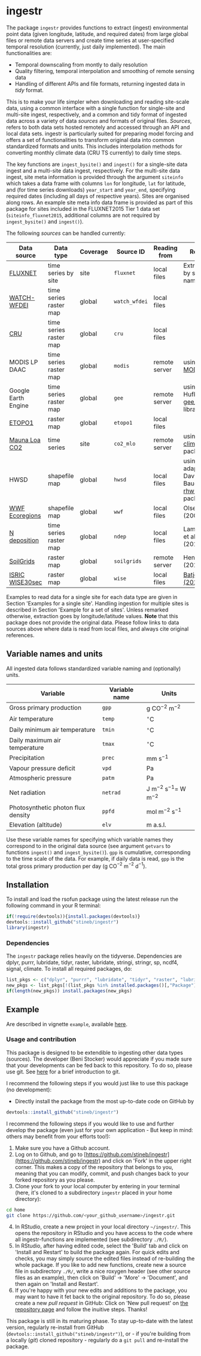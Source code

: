 # ingestr

The package `ingestr` provides functions to extract (ingest) environmental point data (given longitude, latitude, and required dates) from large global files or remote data servers and create time series at user-specified temporal resolution (currently, just daily implemented). The main functionalities are:

- Temporal downscaling from montly to daily resolution
- Quality filtering, temporal interpolation and smoothing of remote sensing data
- Handling of different APIs and file formats, returning ingested data in *tidy* format.

This is to make your life simpler when downloading and reading site-scale data, using a common interface with a single function for single-site and multi-site ingest, respectively, and a common and tidy format of ingested data across a variety of data *sources* and formats of original files. *Sources*, refers to both data sets hosted remotely and accessed through an API and local data sets. ingestr is particularly suited for preparing model forcing and offers a set of functionalities to transform original data into common standardized formats and units. This includes interpolation methods for converting monthly climate data (CRU TS currently) to daily time steps. 

The key functions are `ingest_bysite()` and `ingest()` for a single-site data ingest and a multi-site data ingest, respectively. For the multi-site data ingest, site meta information is provided through the argument `siteinfo` which takes a data frame with columns `lon` for longitude, `lat` for latitude, and (for time series downloads) `year_start` and `year_end`, specifying required dates (including all days of respective years). Sites are organised along rows. An example site meta info data frame is provided as part of this package for sites included in the FLUXNET2015 Tier 1 data set (`siteinfo_fluxnet2015`, additional columns are not required by `ingest_bysite()` and `ingest()`).

The following *sources* can be handled currently:

| Data source                                                          | Data type                                | Coverage | Source ID     | Reading from  | Remark     |
|-------------------------                                             |---------------                           |--------- |---------------| ---           |---         |
| [FLUXNET](https://fluxnet.fluxdata.org/data/fluxnet2015-dataset/)    | time series by site   | site     | `fluxnet`     | local files   |  Extraction by site name |
| [WATCH-WFDEI](http://www.eu-watch.org/data_availability)             | time series raster map                                    | global   | `watch_wfdei` | local files   |            |
| [CRU](https://crudata.uea.ac.uk/cru/data/hrg/)                       | time series raster map                                    | global   | `cru`         | local files   |            |
| MODIS LP DAAC                                                        | time series raster map                           | global   | `modis`       | remote server | using [MODISTools](https://docs.ropensci.org/MODISTools/) |
| Google Earth Engine                                                  | time series raster map                          | global   | `gee`         | remote server | using Koen Hufken's [gee_suset](https://khufkens.github.io/gee_subset/) library |
| [ETOPO1](https://www.ngdc.noaa.gov/mgg/global/)                      | raster map                                | global   | `etopo1`      | local files   |            |
| [Mauna Loa CO2](https://www.esrl.noaa.gov/gmd/ccgg/trends/data.html) | time series                        | site     | `co2_mlo`     | remote server | using the [climate](https://github.com/bczernecki/climate) R package |
| HWSD                                                                 | shapefile map                                     | global   | `hwsd`        | local files   | using an adaption of David Le Bauer's [rhwsd](https://github.com/dlebauer/rhwsd) R package |
| [WWF Ecoregions](https://databasin.org/datasets/68635d7c77f1475f9b6c1d1dbe0a4c4c) | shapefile map   | global   | `wwf`         | local files   | Olsen et al. (2001)| 
| [N deposition](https://link.springer.com/article/10.1007%2Fs10584-011-0155-0)    | time series raster map   | global     | `ndep`     | local files   | Lamarque et al. (2011) |
| [SoilGrids](https://www.isric.org/explore/soilgrids)                 | raster map | global     | `soilgrids`     | remote server   | Hengl et al. (2017) |
| [ISRIC WISE30sec](https://data.isric.org/geonetwork/srv/api/records/dc7b283a-8f19-45e1-aaed-e9bd515119bc)  | raster map | global     | `wise`     | local files   | [Batjes (2016)](http://dx.doi.org/10.1016/j.geoderma.2016.01.034 ) |

Examples to read data for a single site for each data type are given in Section 'Examples for a single site'. Handling ingestion for multiple sites is described in Section 'Example for a set of sites'. Unless remarked otherwise, extraction goes by longitude/latitude values.
**Note** that this package does not provide the original data. Please follow links to data sources above where data is read from local files, and always cite original references.

## Variable names and units

All ingested data follows standardized variable naming and (optionally) units. 

| Variable                           | Variable name | Units                          |
|-------------------------           |---------------|---------------                 |
| Gross primary production           | `gpp`         | g CO$^{-2}$ m$^{-2}$           |
| Air temperature                    | `temp`        | $^\circ$C                      |
| Daily minimum air temperature      | `tmin`        | $^\circ$C                      |
| Daily maximum air temperature      | `tmax`        | $^\circ$C                      |
| Precipitation                      | `prec`        | mm s$^{-1}$                    |
| Vapour pressure deficit            | `vpd`         | Pa                             |
| Atmospheric pressure               | `patm`        | Pa                             |
| Net radiation                      | `netrad`      | J m$^{-2}$ s$^{-1}=$ W m$^{-2}$|
| Photosynthetic photon flux density | `ppfd`        | mol m$^{-2}$ s$^{-1}$          |
| Elevation (altitude)               | `elv`         | m a.s.l.                       |        

Use these variable names for specifying which variable names they correspond to in the original data source (see argument `getvars` to functions `ingest()` and `ingest_bysite()`). `gpp` is cumulative, corresponding to the time scale of the data. For example, if daily data is read, `gpp` is the total gross primary production per day (g CO$^{-2}$ m$^{-2}$ d$^{-1}$).


## Installation

To install and load the rsofun package using the latest release run the following command in your R terminal: 
```r
if(!require(devtools)){install.packages(devtools)}
devtools::install_github("stineb/ingestr")
library(ingestr)
```

### Dependencies

The `ingestr` package relies heavily on the tidyverse. Dependencies are dplyr, purrr, lubridate, tidyr, raster, lubridate, stringi, stringr, sp, ncdf4, signal, climate. To install all required packages, do:
```r
list_pkgs <- c("dplyr", "purrr", "lubridate", "tidyr", "raster", "lubridate", "stringi", "stringr", "sp", "ncdf4", "signal", "climate", "rgdal")
new_pkgs <- list_pkgs[!(list_pkgs %in% installed.packages()[,"Package"])]
if(length(new_pkgs)) install.packages(new_pkgs)
```

## Example

Are described in vignette `example`, available [here](https://rpubs.com/stineb/ingestr). 

### Usage and contribution

This package is designed to be extendible to ingesting other data types (sources). The developer (Beni Stocker) would appreciate if you made sure that your developments can be fed back to this repository. To do so, please use git. See [here](http://rogerdudler.github.io/git-guide/) for a brief introduction to git. 

I recommend the following steps if you would just like to use this package (no development):

- Directly install the package from the most up-to-date code on GitHub by
```r
devtools::install_github("stineb/ingestr")
```

I recommend the following steps if you would like to use and further develop the package (even just for your own application - But keep in mind: others may benefit from your efforts too!):

1. Make sure you have a Github account.
2. Log on to Github, and go to [https://github.com/stineb/ingestr](https://github.com/stineb/ingestr) and click on 'Fork' in the upper right corner. This makes a copy of the repository that belongs to you, meaning that you can modify, commit, and push changes back to your forked repository as you please.
3. Clone your fork to your local computer by entering in your terminal (here, it's cloned to a subdirectory `ingestr` placed in your home directory):
```sh
cd home
git clone https://github.com/<your_github_username>/ingestr.git
```
4. In RStudio, create a new project in your local directory `~/ingestr/`. This opens the repository in RStudio and you have access to the code where all ingestr-functions are implemented (see subdirectory `./R/`).
5. In RStudio, after having edited code, select the 'Build' tab and click on 'Install and Restart' to build the package again. For quick edits and checks, you may simply source the edited files instead of re-building the whole package. If you like to add new functions, create new a source file in subdirectory `./R/`, write a nice roxygen header (see other source files as an example), then click on 'Build' -> 'More' -> 'Document', and then again on 'Install and Restart'.
6. If you're happy with your new edits and additions to the package, you may want to have it fet back to the original repository. To do so, please create a new *pull request* in GitHub: Click on 'New pull request' on [the repository page](https://github.com/stineb/ingestr) and follow the inuitive steps. Thanks!

This package is still in its maturing phase. To stay up-to-date with the latest version, regularly re-install from GitHub (`devtools::install_github("stineb/ingestr")`), or - if you're building from a locally (*git*) cloned repository - regularly do a `git pull` and re-install the package.
